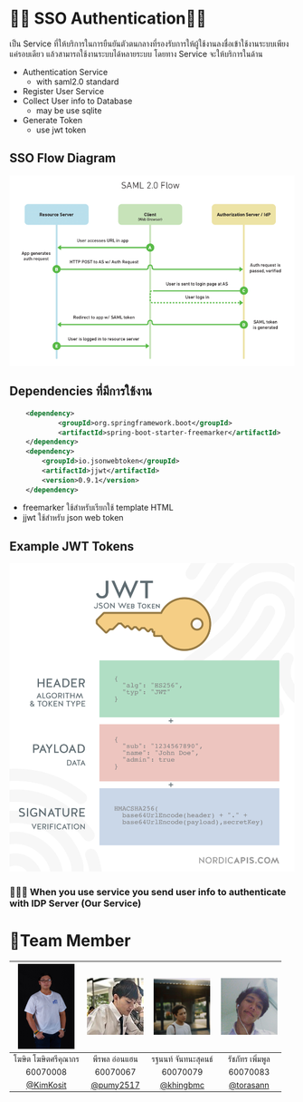 # 🤛🏾 SSO Authentication🤜🏾

เป็น Service ที่ให้บริการในการยืนยันตัวตนกลางที่รองรับการให้ผู้ใช้งานลงชื่อเข้าใช้งานระบบเพียงแค่รอบเดียว แล้วสามารถใช้งานระบบได้หลายระบบ โดยทาง Service จะให้บริการในด้าน 
  - Authentication Service
    - with saml2.0 standard
  - Register User Service
  - Collect User info to Database
    - may be use sqlite
  - Generate Token
    - use jwt token

## SSO Flow Diagram
![SSoFlowDiagram](/resource/saml2.0.png)



## Dependencies ที่มีการใช้งาน

```xml
    <dependency>
            <groupId>org.springframework.boot</groupId>
            <artifactId>spring-boot-starter-freemarker</artifactId>
    </dependency>
    <dependency>
        <groupId>io.jsonwebtoken</groupId>
        <artifactId>jjwt</artifactId>
        <version>0.9.1</version>
    </dependency>
```
- freemarker ใช้สำหรับเรียกใช้ template HTML
- jjwt ใช้สำหรับ json web token
## Example JWT Tokens

![SSoFlowDiagram](/resource/jwt.png)

### 💁🏻‍♂️ When you use service you send user info to authenticate with IDP Server (Our Service)

# 👥Team Member

|<a href="https://github.com/KimKosit"><img src="resource/kim.jpg" width="100px"></a>  |<a href="https://github.com/pumy2517"><img src="resource/fluke.jpg" width="100px"></a>  |<a href="https://github.com/khingbmc"><img src="resource/khing.jpg" width="100px"></a>  | <a href="https://github.com/torasann"><img src="resource/tor.jpg" width="100px"></a>  |
| :-: | :-: | :-: | :-: |
| โฆษิต โฆษิตศรีคุณากร |พีรพล อ่อนแฮน |รฐนนท์ จันทนะสุคนธ์|รัชภัทร เพิ่มพูล
|60070008 |      60070067      |      60070079      | 60070083|
|    [@KimKosit](https://github.com/KimKosit)    |     [@pumy2517](https://github.com/pumy2517)     |     [@khingbmc](https://github.com/khingbmc)     | [@torasann](https://github.com/torasann) |




